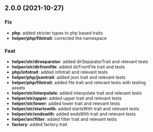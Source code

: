 ## 2.0.0 (2021-10-27)

### Fix

- **php**: added stricter types to php based traits
- **helper/php/filetrait**: corrected the namespace

### Feat

- **helper/str/dirseparator**: added dirSeparatorTrait and relevant tests
- **helper/str/dirfromfile**: added dirFromFile trait and tests
- **php/infotrait**: added infotrait and relevant tests
- **helper/php/jsontrait**: added json trait and relevant tests
- **helper/php/filetrait**: added file trait and relevant tests with testing assets
- **helper/str/interpolate**: added interpolate trait and relevant tests
- **helper/str/upper**: added upper trait and relevant tests
- **helper/str/lower**: added lower trait and relevant tests
- **helper/str/startswith**: added startsWith trait and relevant tests
- **helper/str/endswith**: added endsWith trait and relevant tests
- **helper/arr/filter**: added filter trait and relevant tests
- **factory**: added factory trait
